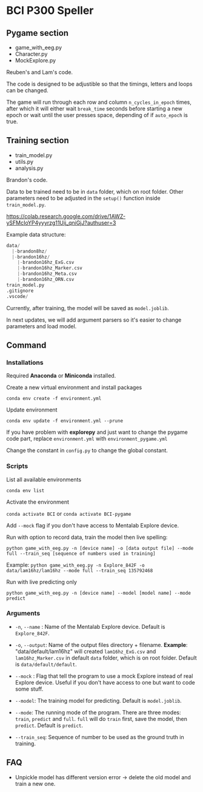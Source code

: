 # BCI P300 Speller

## Pygame section

- game_with_eeg.py
- Character.py
- MockExplore.py

Reuben's and Lam's code.

The code is designed to be adjustible so that the timings, letters and loops can be changed.

The game will run through each row and column `n_cycles_in_epoch` times, after which it will either wait `break_time` seconds before starting a new epoch or wait until the user presses space, depending of if `auto_epoch` is true.

## Training section

- train_model.py
- utils.py
- analysis.py

Brandon's code.

Data to be trained need to be in `data` folder, which on root folder. Other parameters need to be adjusted in the `setup()` function inside `train_model.py`.

<https://colab.research.google.com/drive/1AWZ-ySFMcIoYP4yyyrzg11Uij_qniGjJ?authuser=3>

Example data structure:

```python
data/
  |-brandon8hz/
  |-brandon16hz/
    |-brandon16hz_ExG.csv
    |-brandon16hz_Marker.csv
    |-brandon16hz_Meta.csv
    |-brandon16hz_ORN.csv
train_model.py
.gitignore
.vscode/
```

Currently, after training, the model will be saved as `model.joblib`.

In next updates, we will add argument parsers so it's easier to change parameters and load model.

## Command

### Installations

Required **Anaconda** or **Miniconda** installed.

Create a new virtual environment and install packages

`conda env create -f environment.yml`

Update environment

`conda env update -f environment.yml --prune`

If you have problem with **explorepy** and just want to change the pygame code part, replace `environment.yml` with `environment_pygame.yml`

Change the constant in `config.py` to change the global constant.

### Scripts

List all available environments

`conda env list`

Activate the environment

`conda activate BCI` or `conda activate BCI-pygame`

Add `--mock` flag if you don't have access to Mentalab Explore device.

Run with option to record data, train the model then live spelling:

`python game_with_eeg.py -n [device name] -o [data output file] --mode full --train_seq [sequence of numbers used in training]`

Example: `python game_with_eeg.py -n Explore_842F -o data/lam16hz/lam16hz --mode full --train_seq 135792468`

Run with live predicting only

`python game_with_eeg.py -n [device name] --model [model name] --mode predict`

### Arguments

- `-n`, `--name` : Name of the Mentalab Explore device. Default is `Explore_842F`.
- `-o`, `--output`: Name of the output files directory + filename. **Example**: "data/default/lam16hz" will created `lam16hz_ExG.csv` and `lam16hz_Marker.csv` in default `data` folder, which is on root folder. Default is `data/default/default`.
- `--mock` : Flag that tell the program to use a mock Explore instead of real Explore device. Useful if you don't have access to one but want to code some stuff.

- `--model`: The training model for predicting. Default is `model.joblib`.

- `--mode`: The running mode of the program. There are three modes: `train`, `predict` and `full`. `full` will do `train` first, save the model, then `predict`. Default is `predict`.

- `--train_seq`: Sequence of number to be used as the ground truth in training.

## FAQ

- Unpickle model has different version error -> delete the old model and train a new one.
